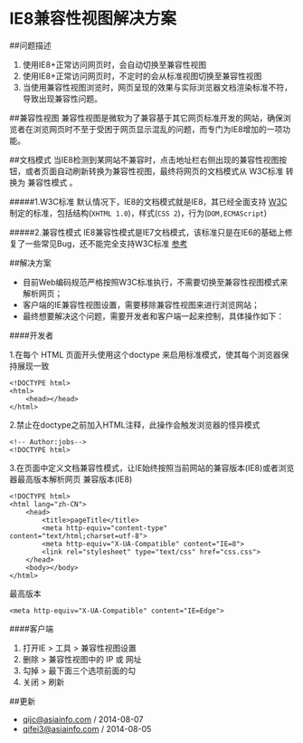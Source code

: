 IE8兼容性视图解决方案
==========

##问题描述

1. 使用IE8+正常访问网页时，会自动切换至兼容性视图
2. 使用IE8+正常访问网页时，不定时的会从标准视图切换至兼容性视图
3. 当使用兼容性视图浏览时，网页呈现的效果与实际浏览器文档渲染标准不符，导致出现兼容性问题。

##兼容性视图
兼容性视图是微软为了兼容基于其它网页标准开发的网站，确保浏览者在浏览网页时不至于受困于网页显示混乱的问题，而专门为IE8增加的一项功能。 

##文档模式
当IE8检测到某网站不兼容时，点击地址栏右侧出现的兼容性视图按钮，或者页面自动刷新转换为兼容性视图，最终将网页的文档模式从 W3C标准 转换为 兼容性模式 。

#####1.W3C标准
默认情况下，IE8的文档模式就是IE8，其已经全面支持 [W3C](http://www.chinaw3c.org/standards.html) 制定的标准，包括结构(`XHTML 1.0`)，样式(`CSS 2`)，行为(`DOM,ECMAScript`)

#####2.兼容性模式
IE8兼容性模式是IE7文档模式，该标准只是在IE6的基础上修复了一些常见Bug，还不能完全支持W3C标准  [参考](http://www.blueidea.com/tech/web/2008/6100.asp)

##解决方案
- 目前Web编码规范严格按照W3C标准执行，不需要切换至兼容性视图模式来解析网页；
- 客户端的IE兼容性视图设置，需要移除兼容性视图来进行浏览网站；
- 最终想要解决这个问题，需要开发者和客户端一起来控制，具体操作如下：

####开发者

1.在每个 HTML 页面开头使用这个doctype 来启用标准模式，使其每个浏览器保持展现一致
```
<!DOCTYPE html>
<html>
    <head></head>
</html>
```

2.禁止在doctype之前加入HTML注释，此操作会触发浏览器的怪异模式
```
<!-- Author:jobs-->
<!DOCTYPE html>
```

3.在页面中定义文档兼容性模式，让IE始终按照当前网站的兼容版本(IE8)或者浏览器最高版本解析网页
兼容版本(IE8)
```
<!DOCTYPE html>
<html lang="zh-CN">
	<head>
		<title>pageTitle</title>
		<meta http-equiv="content-type" content="text/html;charset=utf-8">
		<meta http-equiv="X-UA-Compatible" content="IE=8">
		<link rel="stylesheet" type="text/css" href="css.css">
	</head>
    <body></body>
</html>
```
最高版本
```
<meta http-equiv="X-UA-Compatible" content="IE=Edge">
```


####客户端
1. 打开IE > 工具 > 兼容性视图设置
2. 删除 > 兼容性视图中的 IP 或 网址
3. 勾掉 > 最下面三个选项前面的勾
4. 关闭 > 刷新

##更新
- qijc@asiainfo.com / 2014-08-07
- qifei3@asiainfo.com / 2014-08-05
